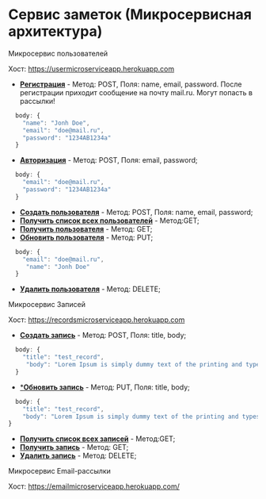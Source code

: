 # Сервис заметок (Микросервисная архитектура)

Микросервис пользователей

Хост: https://usermicroserviceapp.herokuapp.com

-   [**Регистрация**](https://usermicroserviceapp.herokuapp.com/auth/register) - Метод: POST, Поля: name, email, password. После регистрации приходит cообщение на почту mail.ru. Могут попасть в рассылки!
```Javascript
  body: {
    "name": "Jonh Doe",
    "email": "doe@mail.ru",
    "password": "1234AB1234a"
  }
```
-   [**Авторизация**](https://usermicroserviceapp.herokuapp.com/auth/login) - Метод: POST, Поля: email, password;
```Javascript
  body: {
    "email": "doe@mail.ru",
    "password": "1234AB1234a"
  }
```
-   [**Создать пользователя**](https://usermicroserviceapp.herokuapp.com/users) - Метод: POST, Поля: name, email, password;
-   [**Получить список всех пользователей**](https://usermicroserviceapp.herokuapp.com/users) - Метод:GET;
-   [**Получить пользователя**](https://usermicroserviceapp.herokuapp.com/users/:id) - Метод: GET;
-   [**Обновить пользователя**](https://usermicroserviceapp.herokuapp.com/users/:id) - Метод: PUT;
```Javascript
  body: {
    "email": "doe@mail.ru",
     "name": "Jonh Doe"
  }
```
-   [**Удалить пользователя**](https://usermicroserviceapp.herokuapp.com/users/:id) - Метод: DELETE;


Микросервис Записей

Хост: https://recordsmicroserviceapp.herokuapp.com

-   [**Создать запись**](https://recordsmicroserviceapp.herokuapp.com/records) - Метод: POST, Поля: title, body;
```Javascript
  body: {
    "title": "test_record",
     "body": "Lorem Ipsum is simply dummy text of the printing and typesetting industry. Lorem Ipsum has been the industry's standard dummy text ever since the 1500s, when an unknown printer took a galley of type and scrambled it to make a type specimen book. It has "
  }
```
-   [***Обновить запись**](https://usermicroserviceapp.herokuapp.com/users/:id) - Метод: PUT, Поля: title, body;
```Javascript
  body: {
    "title": "test_record",
    "body": "Lorem Ipsum is simply dummy text of the printing and typesetting industry. Lorem Ipsum has been the industry's standard dummy text ever since the 1500s, when an unknown printer took a galley of type and scrambled it to make a type specimen book. It has "
}
```
-   [**Получить список всех записей**](https://usermicroserviceapp.herokuapp.com/users) - Метод:GET;
-   [**Получить запись**](https://usermicroserviceapp.herokuapp.com/users/:id) - Метод: GET;
-   [**Удалить запись**](https://recordsmicroserviceapp.herokuapp.com/records/2) - Метод: DELETE;

Микросервис Email-рассылки

Хост: https://emailmicroserviceapp.herokuapp.com/


